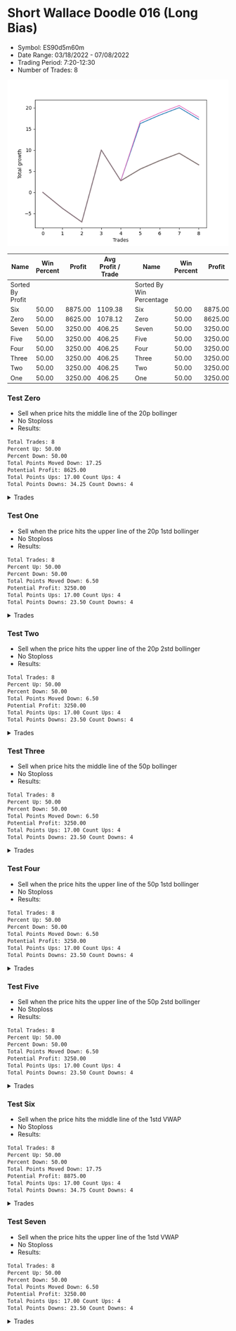 # Short Wallace Doodle 016 (Long Bias)
- Symbol: ES90d5m60m
- Date Range: 03/18/2022 - 07/08/2022
- Trading Period: 7:20-12:30
- Number of Trades: 8

![Plot](ShortWallaceDoodle016ES90d5m60m(LongBias).png)

| Name | Win Percent | Profit | Avg Profit / Trade |     | Name | Win Percent | Profit | Avg Profit / Trade |
| ---- | ----------- | ------ | ------------------ | --- | ---- | ----------- | ------ | ------------------ |
| Sorted By <br> Profit | | | | | Sorted By <br> Win Percentage ||||
| Six | 50.00 | 8875.00 | 1109.38 |     | Six | 50.00 | 8875.00 | 1109.38 |
| Zero | 50.00 | 8625.00 | 1078.12 |     | Zero | 50.00 | 8625.00 | 1078.12 |
| Seven | 50.00 | 3250.00 | 406.25 |     | Seven | 50.00 | 3250.00 | 406.25 |
| Five | 50.00 | 3250.00 | 406.25 |     | Five | 50.00 | 3250.00 | 406.25 |
| Four | 50.00 | 3250.00 | 406.25 |     | Four | 50.00 | 3250.00 | 406.25 |
| Three | 50.00 | 3250.00 | 406.25 |     | Three | 50.00 | 3250.00 | 406.25 |
| Two | 50.00 | 3250.00 | 406.25 |     | Two | 50.00 | 3250.00 | 406.25 |
| One | 50.00 | 3250.00 | 406.25 |     | One | 50.00 | 3250.00 | 406.25 |

### Test Zero
* Sell when price hits the middle line of the 20p bollinger
* No Stoploss
* Results:
```
Total Trades: 8
Percent Up: 50.00
Percent Down: 50.00
Total Points Moved Down: 17.25
Potential Profit: 8625.00
Total Points Ups: 17.00 Count Ups: 4
Total Points Downs: 34.25 Count Downs: 4
```

<details><summary>Trades</summary>

<code>In: 2022-04-19 07:50:00		Out: 2022-04-19 08:50:55		Total Position Time: 60:55		Total Move Down: -3.75		Total to Date: -3.75</code> <br />
<code>In: 2022-04-28 10:20:00		Out: 2022-04-28 11:20:55		Total Position Time: 60:55		Total Move Down: -3.25		Total to Date: -7.00</code> <br />
<code>In: 2022-05-25 12:15:00		Out: 2022-05-25 12:46:00		Total Position Time: 31:00		Total Move Down: 17.00		Total to Date: 10.00</code> <br />
<code>In: 2022-05-26 07:25:00		Out: 2022-05-26 08:25:55		Total Position Time: 60:55		Total Move Down: -7.25		Total to Date: 2.75</code> <br />
<code>In: 2022-05-27 07:25:00		Out: 2022-05-27 08:02:30		Total Position Time: 37:30		Total Move Down: 13.50		Total to Date: 16.25</code> <br />
<code>In: 2022-05-27 12:30:00		Out: 2022-05-27 12:46:00		Total Position Time: 16:00		Total Move Down: 2.00		Total to Date: 18.25</code> <br />
<code>In: 2022-06-24 07:25:00		Out: 2022-06-24 08:25:55		Total Position Time: 60:55		Total Move Down: 1.75		Total to Date: 20.00</code> <br />
<code>In: 2022-07-07 11:30:00		Out: 2022-07-07 12:30:55		Total Position Time: 60:55		Total Move Down: -2.75		Total to Date: 17.25</code> <br />


</details>

### Test One
* Sell when the price hits the upper line of the 20p 1std bollinger
* No Stoploss
* Results:
```
Total Trades: 8
Percent Up: 50.00
Percent Down: 50.00
Total Points Moved Down: 6.50
Potential Profit: 3250.00
Total Points Ups: 17.00 Count Ups: 4
Total Points Downs: 23.50 Count Downs: 4
```

<details><summary>Trades</summary>

<code>In: 2022-04-19 07:50:00		Out: 2022-04-19 08:50:55		Total Position Time: 60:55		Total Move Down: -3.75		Total to Date: -3.75</code> <br />
<code>In: 2022-04-28 10:20:00		Out: 2022-04-28 11:20:55		Total Position Time: 60:55		Total Move Down: -3.25		Total to Date: -7.00</code> <br />
<code>In: 2022-05-25 12:15:00		Out: 2022-05-25 12:46:00		Total Position Time: 31:00		Total Move Down: 17.00		Total to Date: 10.00</code> <br />
<code>In: 2022-05-26 07:25:00		Out: 2022-05-26 08:25:55		Total Position Time: 60:55		Total Move Down: -7.25		Total to Date: 2.75</code> <br />
<code>In: 2022-05-27 07:25:00		Out: 2022-05-27 08:25:55		Total Position Time: 60:55		Total Move Down: 2.75		Total to Date: 5.50</code> <br />
<code>In: 2022-05-27 12:30:00		Out: 2022-05-27 12:46:00		Total Position Time: 16:00		Total Move Down: 2.00		Total to Date: 7.50</code> <br />
<code>In: 2022-06-24 07:25:00		Out: 2022-06-24 08:25:55		Total Position Time: 60:55		Total Move Down: 1.75		Total to Date: 9.25</code> <br />
<code>In: 2022-07-07 11:30:00		Out: 2022-07-07 12:30:55		Total Position Time: 60:55		Total Move Down: -2.75		Total to Date: 6.50</code> <br />


</details>

### Test Two
* Sell when the price hits the upper line of the 20p 2std bollinger
* No Stoploss
* Results:
```
Total Trades: 8
Percent Up: 50.00
Percent Down: 50.00
Total Points Moved Down: 6.50
Potential Profit: 3250.00
Total Points Ups: 17.00 Count Ups: 4
Total Points Downs: 23.50 Count Downs: 4
```

<details><summary>Trades</summary>

<code>In: 2022-04-19 07:50:00		Out: 2022-04-19 08:50:55		Total Position Time: 60:55		Total Move Down: -3.75		Total to Date: -3.75</code> <br />
<code>In: 2022-04-28 10:20:00		Out: 2022-04-28 11:20:55		Total Position Time: 60:55		Total Move Down: -3.25		Total to Date: -7.00</code> <br />
<code>In: 2022-05-25 12:15:00		Out: 2022-05-25 12:46:00		Total Position Time: 31:00		Total Move Down: 17.00		Total to Date: 10.00</code> <br />
<code>In: 2022-05-26 07:25:00		Out: 2022-05-26 08:25:55		Total Position Time: 60:55		Total Move Down: -7.25		Total to Date: 2.75</code> <br />
<code>In: 2022-05-27 07:25:00		Out: 2022-05-27 08:25:55		Total Position Time: 60:55		Total Move Down: 2.75		Total to Date: 5.50</code> <br />
<code>In: 2022-05-27 12:30:00		Out: 2022-05-27 12:46:00		Total Position Time: 16:00		Total Move Down: 2.00		Total to Date: 7.50</code> <br />
<code>In: 2022-06-24 07:25:00		Out: 2022-06-24 08:25:55		Total Position Time: 60:55		Total Move Down: 1.75		Total to Date: 9.25</code> <br />
<code>In: 2022-07-07 11:30:00		Out: 2022-07-07 12:30:55		Total Position Time: 60:55		Total Move Down: -2.75		Total to Date: 6.50</code> <br />


</details>

### Test Three
* Sell when price hits the middle line of the 50p bollinger
* No Stoploss
* Results:
```
Total Trades: 8
Percent Up: 50.00
Percent Down: 50.00
Total Points Moved Down: 6.50
Potential Profit: 3250.00
Total Points Ups: 17.00 Count Ups: 4
Total Points Downs: 23.50 Count Downs: 4
```

<details><summary>Trades</summary>

<code>In: 2022-04-19 07:50:00		Out: 2022-04-19 08:50:55		Total Position Time: 60:55		Total Move Down: -3.75		Total to Date: -3.75</code> <br />
<code>In: 2022-04-28 10:20:00		Out: 2022-04-28 11:20:55		Total Position Time: 60:55		Total Move Down: -3.25		Total to Date: -7.00</code> <br />
<code>In: 2022-05-25 12:15:00		Out: 2022-05-25 12:46:00		Total Position Time: 31:00		Total Move Down: 17.00		Total to Date: 10.00</code> <br />
<code>In: 2022-05-26 07:25:00		Out: 2022-05-26 08:25:55		Total Position Time: 60:55		Total Move Down: -7.25		Total to Date: 2.75</code> <br />
<code>In: 2022-05-27 07:25:00		Out: 2022-05-27 08:25:55		Total Position Time: 60:55		Total Move Down: 2.75		Total to Date: 5.50</code> <br />
<code>In: 2022-05-27 12:30:00		Out: 2022-05-27 12:46:00		Total Position Time: 16:00		Total Move Down: 2.00		Total to Date: 7.50</code> <br />
<code>In: 2022-06-24 07:25:00		Out: 2022-06-24 08:25:55		Total Position Time: 60:55		Total Move Down: 1.75		Total to Date: 9.25</code> <br />
<code>In: 2022-07-07 11:30:00		Out: 2022-07-07 12:30:55		Total Position Time: 60:55		Total Move Down: -2.75		Total to Date: 6.50</code> <br />


</details>

### Test Four
* Sell when the price hits the upper line of the 50p 1std bollinger
* No Stoploss
* Results:
```
Total Trades: 8
Percent Up: 50.00
Percent Down: 50.00
Total Points Moved Down: 6.50
Potential Profit: 3250.00
Total Points Ups: 17.00 Count Ups: 4
Total Points Downs: 23.50 Count Downs: 4
```

<details><summary>Trades</summary>

<code>In: 2022-04-19 07:50:00		Out: 2022-04-19 08:50:55		Total Position Time: 60:55		Total Move Down: -3.75		Total to Date: -3.75</code> <br />
<code>In: 2022-04-28 10:20:00		Out: 2022-04-28 11:20:55		Total Position Time: 60:55		Total Move Down: -3.25		Total to Date: -7.00</code> <br />
<code>In: 2022-05-25 12:15:00		Out: 2022-05-25 12:46:00		Total Position Time: 31:00		Total Move Down: 17.00		Total to Date: 10.00</code> <br />
<code>In: 2022-05-26 07:25:00		Out: 2022-05-26 08:25:55		Total Position Time: 60:55		Total Move Down: -7.25		Total to Date: 2.75</code> <br />
<code>In: 2022-05-27 07:25:00		Out: 2022-05-27 08:25:55		Total Position Time: 60:55		Total Move Down: 2.75		Total to Date: 5.50</code> <br />
<code>In: 2022-05-27 12:30:00		Out: 2022-05-27 12:46:00		Total Position Time: 16:00		Total Move Down: 2.00		Total to Date: 7.50</code> <br />
<code>In: 2022-06-24 07:25:00		Out: 2022-06-24 08:25:55		Total Position Time: 60:55		Total Move Down: 1.75		Total to Date: 9.25</code> <br />
<code>In: 2022-07-07 11:30:00		Out: 2022-07-07 12:30:55		Total Position Time: 60:55		Total Move Down: -2.75		Total to Date: 6.50</code> <br />


</details>

### Test Five
* Sell when the price hits the upper line of the 50p 2std bollinger
* No Stoploss
* Results:
```
Total Trades: 8
Percent Up: 50.00
Percent Down: 50.00
Total Points Moved Down: 6.50
Potential Profit: 3250.00
Total Points Ups: 17.00 Count Ups: 4
Total Points Downs: 23.50 Count Downs: 4
```

<details><summary>Trades</summary>

<code>In: 2022-04-19 07:50:00		Out: 2022-04-19 08:50:55		Total Position Time: 60:55		Total Move Down: -3.75		Total to Date: -3.75</code> <br />
<code>In: 2022-04-28 10:20:00		Out: 2022-04-28 11:20:55		Total Position Time: 60:55		Total Move Down: -3.25		Total to Date: -7.00</code> <br />
<code>In: 2022-05-25 12:15:00		Out: 2022-05-25 12:46:00		Total Position Time: 31:00		Total Move Down: 17.00		Total to Date: 10.00</code> <br />
<code>In: 2022-05-26 07:25:00		Out: 2022-05-26 08:25:55		Total Position Time: 60:55		Total Move Down: -7.25		Total to Date: 2.75</code> <br />
<code>In: 2022-05-27 07:25:00		Out: 2022-05-27 08:25:55		Total Position Time: 60:55		Total Move Down: 2.75		Total to Date: 5.50</code> <br />
<code>In: 2022-05-27 12:30:00		Out: 2022-05-27 12:46:00		Total Position Time: 16:00		Total Move Down: 2.00		Total to Date: 7.50</code> <br />
<code>In: 2022-06-24 07:25:00		Out: 2022-06-24 08:25:55		Total Position Time: 60:55		Total Move Down: 1.75		Total to Date: 9.25</code> <br />
<code>In: 2022-07-07 11:30:00		Out: 2022-07-07 12:30:55		Total Position Time: 60:55		Total Move Down: -2.75		Total to Date: 6.50</code> <br />


</details>

### Test Six
* Sell when the price hits the middle line of the 1std VWAP
* No Stoploss
* Results:
```
Total Trades: 8
Percent Up: 50.00
Percent Down: 50.00
Total Points Moved Down: 17.75
Potential Profit: 8875.00
Total Points Ups: 17.00 Count Ups: 4
Total Points Downs: 34.75 Count Downs: 4
```

<details><summary>Trades</summary>

<code>In: 2022-04-19 07:50:00		Out: 2022-04-19 08:50:55		Total Position Time: 60:55		Total Move Down: -3.75		Total to Date: -3.75</code> <br />
<code>In: 2022-04-28 10:20:00		Out: 2022-04-28 11:20:55		Total Position Time: 60:55		Total Move Down: -3.25		Total to Date: -7.00</code> <br />
<code>In: 2022-05-25 12:15:00		Out: 2022-05-25 12:46:00		Total Position Time: 31:00		Total Move Down: 17.00		Total to Date: 10.00</code> <br />
<code>In: 2022-05-26 07:25:00		Out: 2022-05-26 08:25:55		Total Position Time: 60:55		Total Move Down: -7.25		Total to Date: 2.75</code> <br />
<code>In: 2022-05-27 07:25:00		Out: 2022-05-27 08:02:45		Total Position Time: 37:45		Total Move Down: 14.00		Total to Date: 16.75</code> <br />
<code>In: 2022-05-27 12:30:00		Out: 2022-05-27 12:46:00		Total Position Time: 16:00		Total Move Down: 2.00		Total to Date: 18.75</code> <br />
<code>In: 2022-06-24 07:25:00		Out: 2022-06-24 08:25:55		Total Position Time: 60:55		Total Move Down: 1.75		Total to Date: 20.50</code> <br />
<code>In: 2022-07-07 11:30:00		Out: 2022-07-07 12:30:55		Total Position Time: 60:55		Total Move Down: -2.75		Total to Date: 17.75</code> <br />


</details>

### Test Seven
* Sell when the price hits the upper line of the 1std VWAP
* No Stoploss
* Results:
```
Total Trades: 8
Percent Up: 50.00
Percent Down: 50.00
Total Points Moved Down: 6.50
Potential Profit: 3250.00
Total Points Ups: 17.00 Count Ups: 4
Total Points Downs: 23.50 Count Downs: 4
```

<details><summary>Trades</summary>

<code>In: 2022-04-19 07:50:00		Out: 2022-04-19 08:50:55		Total Position Time: 60:55		Total Move Down: -3.75		Total to Date: -3.75</code> <br />
<code>In: 2022-04-28 10:20:00		Out: 2022-04-28 11:20:55		Total Position Time: 60:55		Total Move Down: -3.25		Total to Date: -7.00</code> <br />
<code>In: 2022-05-25 12:15:00		Out: 2022-05-25 12:46:00		Total Position Time: 31:00		Total Move Down: 17.00		Total to Date: 10.00</code> <br />
<code>In: 2022-05-26 07:25:00		Out: 2022-05-26 08:25:55		Total Position Time: 60:55		Total Move Down: -7.25		Total to Date: 2.75</code> <br />
<code>In: 2022-05-27 07:25:00		Out: 2022-05-27 08:25:55		Total Position Time: 60:55		Total Move Down: 2.75		Total to Date: 5.50</code> <br />
<code>In: 2022-05-27 12:30:00		Out: 2022-05-27 12:46:00		Total Position Time: 16:00		Total Move Down: 2.00		Total to Date: 7.50</code> <br />
<code>In: 2022-06-24 07:25:00		Out: 2022-06-24 08:25:55		Total Position Time: 60:55		Total Move Down: 1.75		Total to Date: 9.25</code> <br />
<code>In: 2022-07-07 11:30:00		Out: 2022-07-07 12:30:55		Total Position Time: 60:55		Total Move Down: -2.75		Total to Date: 6.50</code> <br />


</details>
